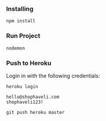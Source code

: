 ### Installing

```
npm install
```
### Run Project

```
nodemon
```

### Push to Heroku

Login in with the following credentials:

```
heroku login
```

```
hello@shophaveli.com
shophaveli123!
```

```
git push heroku master
```
